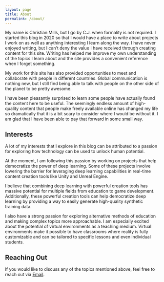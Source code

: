 ```yaml
---
layout: page
title: About
permalink: /about/
---
```




My name is Christian Mills, but I go by C.J. when formality is not required. I started this blog in 2020 so that I would have a place to write about projects I work on as well as anything interesting I learn along the way. I have never enjoyed writing, but I can’t deny the value I have received through creating content for this site. Writing has helped me improve my own understanding of the topics I learn about and the site provides a convenient reference when I forget something.

My work for this site has also provided opportunities to meet and collaborate with people in different countries. Global communication is nothing new, but I still find being able to talk with people on the other side of the planet to be pretty awesome.

I have been pleasantly surprised to learn some people have actually found the content here to be useful. The seemingly endless amount of high-quality content that people make freely available online has changed my life so dramatically that it is a bit scary to consider where I would be without it. I am glad that I have been able to pay that forward in some small way.

## Interests

A lot of my interests that I explore in this blog can be attributed to a passion for exploring how technology can be used to unlock human potential.

At the moment, I am following this passion by working on projects that help democratize the power of deep learning. Some of these projects involve lowering the barrier for leveraging deep learning capabilities in real-time content creation tools like Unity and Unreal Engine.

I believe that combining deep learning with powerful creation tools has massive potential for multiple fields from education to game development. Additionally, these powerful creation tools can help democratize deep learning by providing a way to easily generate high-quality synthetic training data.

I also have a strong passion for exploring alternative methods of education and making complex topics more approachable. I am especially excited about the potential of virtual environments as a teaching medium. Virtual environments make it possible to have classrooms where reality is fully customizable and can be tailored to specific lessons and even individual students.

## Reaching Out

If you would like to discuss any of the topics mentioned above, feel free to reach out via [Email](mailto:christian@christianjmills.com).
